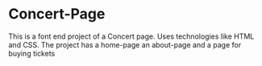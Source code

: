 # Concert-Page
This is a font end project of a Concert page. Uses technologies like HTML and CSS. The project has a home-page an about-page and a page for buying tickets
